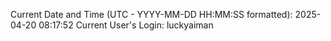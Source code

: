 Current Date and Time (UTC - YYYY-MM-DD HH:MM:SS formatted): 2025-04-20 08:17:52
Current User's Login: luckyaiman
